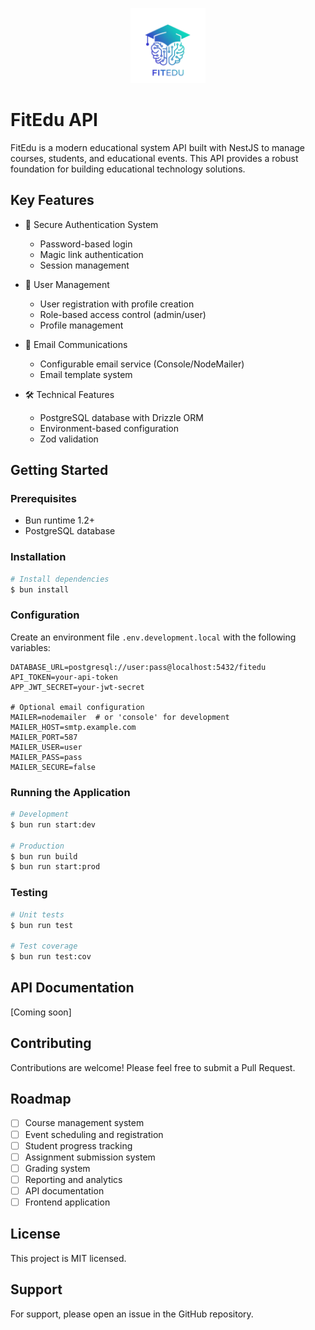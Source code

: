 <p align="center">
    <img src="./visuals/no_bg.png" width="120" alt="FitEdu Logo" />
</p>


# FitEdu API
FitEdu is a modern educational system API built with NestJS to manage courses, students, and educational events. This API provides a robust foundation for building educational technology solutions.

## Key Features

- 🔐 Secure Authentication System
  - Password-based login
  - Magic link authentication
  - Session management

- 👥 User Management
  - User registration with profile creation
  - Role-based access control (admin/user)
  - Profile management

- 📧 Email Communications
  - Configurable email service (Console/NodeMailer)
  - Email template system

- 🛠 Technical Features
  - PostgreSQL database with Drizzle ORM
  - Environment-based configuration
  - Zod validation

## Getting Started

### Prerequisites

- Bun runtime 1.2+
- PostgreSQL database

### Installation

```bash
# Install dependencies
$ bun install
```

### Configuration

Create an environment file `.env.development.local` with the following variables:

```env
DATABASE_URL=postgresql://user:pass@localhost:5432/fitedu
API_TOKEN=your-api-token
APP_JWT_SECRET=your-jwt-secret

# Optional email configuration
MAILER=nodemailer  # or 'console' for development
MAILER_HOST=smtp.example.com
MAILER_PORT=587
MAILER_USER=user
MAILER_PASS=pass
MAILER_SECURE=false
```

### Running the Application

```bash
# Development
$ bun run start:dev

# Production
$ bun run build
$ bun run start:prod
```

### Testing

```bash
# Unit tests
$ bun run test

# Test coverage
$ bun run test:cov
```

## API Documentation

[Coming soon]

## Contributing

Contributions are welcome! Please feel free to submit a Pull Request.

## Roadmap

- [ ] Course management system
- [ ] Event scheduling and registration
- [ ] Student progress tracking
- [ ] Assignment submission system
- [ ] Grading system
- [ ] Reporting and analytics
- [ ] API documentation
- [ ] Frontend application

## License

This project is MIT licensed.

## Support

For support, please open an issue in the GitHub repository.
